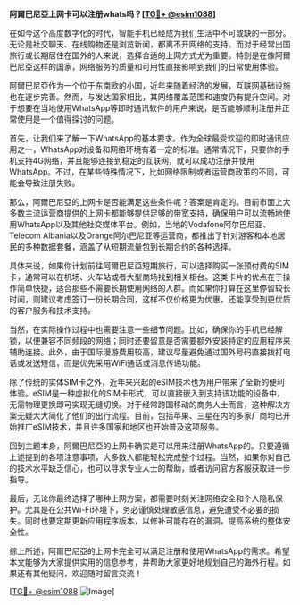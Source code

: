 **阿爾巴尼亞上网卡可以注册whats吗？[[TG💪+ @esim1088](https://t.me/s/esim1088)]**

在如今这个高度数字化的时代，智能手机已经成为我们生活中不可或缺的一部分。无论是社交聊天、在线购物还是浏览新闻，都离不开网络的支持。而对于经常出国旅行或长期居住在国外的人来说，选择合适的上网方式尤为重要。特别是在像阿爾巴尼亞这样的国家，网络服务的质量和可用性直接影响到我们的日常使用体验。

阿爾巴尼亞作为一个位于东南欧的小国，近年来随着经济的发展，互联网基础设施也在逐步完善。然而，与发达国家相比，其网络覆盖范围和速度仍有提升空间。对于想要在当地使用WhatsApp等即时通讯软件的用户来说，是否能够顺利注册并正常使用是一个值得探讨的问题。

首先，让我们来了解一下WhatsApp的基本要求。作为全球最受欢迎的即时通讯应用之一，WhatsApp对设备和网络环境有着一定的标准。通常情况下，只要你的手机支持4G网络，并且能够连接到稳定的互联网，就可以成功注册并使用WhatsApp。不过，在某些特殊情况下，比如网络限制或者运营商政策的不同，可能会导致注册失败。

那么，阿爾巴尼亞的上网卡是否能满足这些条件呢？答案是肯定的。目前市面上大多数主流运营商提供的上网卡都能够提供足够的带宽支持，确保用户可以流畅地使用WhatsApp以及其他社交媒体平台。例如，当地的Vodafone阿尔巴尼亚、Telecom Albania以及Orange阿尔巴尼亚等运营商，都推出了针对游客和本地居民的多种数据套餐，涵盖了从短期流量包到长期合约的各种选择。

具体来说，如果你计划前往阿爾巴尼亞短期旅行，可以选择购买一张预付费的SIM卡，通常可以在机场、火车站或者大型商场找到相关柜台。这类卡片的优点在于操作简单快捷，适合那些不需要长期使用网络的人群。而如果你打算在这里停留较长时间，则建议考虑签订一份长期合同，这样不仅价格更为优惠，还能享受到更优质的客户服务和技术支持。

当然，在实际操作过程中也需要注意一些细节问题。比如，确保你的手机已经解锁，以便兼容不同频段的网络；同时还要留意是否需要额外安装特定的应用程序来辅助连接。此外，由于国际漫游费用较高，建议尽量避免通过国外号码直接拨打电话或发送短信，而是优先采用WiFi通话或消息传递功能。

除了传统的实体SIM卡之外，近年来兴起的eSIM技术也为用户带来了全新的便利体验。eSIM是一种虚拟化的SIM卡形式，可以直接嵌入到支持该功能的设备中，无需物理更换即可实现无缝切换。对于经常跨国移动的商务人士而言，这种解决方案无疑大大简化了他们的出行流程。目前，包括苹果、三星在内的多家厂商均已开始推广eSIM技术，并且许多国家和地区也开始普及这项服务。

回到主题本身，阿爾巴尼亞的上网卡确实是可以用来注册WhatsApp的。只要遵循上述提到的各项注意事项，大多数人都能轻松完成整个过程。当然，如果你对自己的技术水平缺乏信心，也可以寻求专业人士的帮助，或者访问官方客服获取进一步指导。

最后，无论你最终选择了哪种上网方案，都需要时刻关注网络安全和个人隐私保护。尤其是在公共Wi-Fi环境下，务必谨慎处理敏感信息，避免遭受不必要的损失。同时也要定期更新应用程序版本，以修补可能存在的漏洞，提高系统的整体安全性。

综上所述，阿爾巴尼亞的上网卡完全可以满足注册和使用WhatsApp的需求。希望本文能够为大家提供实用的信息参考，并帮助大家更好地规划自己的海外行程。如果还有其他疑问，欢迎随时留言交流！

[[TG💪+ @esim1088](https://t.me/s/esim1088) ![Image](https://i.postimg.cc/4NQfJmqS/Snipaste-2025-05-13-00-14-12.png)]